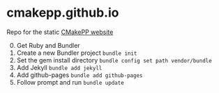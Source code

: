 # cmakepp.github.io

Repo for the static [CMakePP website](https://cmakepp.github.io/)

0. Get Ruby and Bundler
1. Create a new Bundler project `bundle init`
2. Set the gem install directory `bundle config set path vendor/bundle`
3. Add Jekyll `bundle add jekyll`
4. Add github-pages `bundle add github-pages`
5. Follow prompt and run `bundle update`
